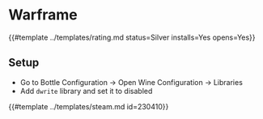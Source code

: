 # Warframe
<!-- script:Aliases [] -->

{{#template ../templates/rating.md status=Silver installs=Yes opens=Yes}}

## Setup
- Go to Bottle Configuration -> Open Wine Configuration -> Libraries
- Add `dwrite` library and set it to disabled

{{#template ../templates/steam.md id=230410}}
